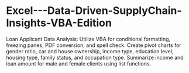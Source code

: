 # Excel---Data-Driven-SupplyChain-Insights-VBA-Edition
Loan Applicant Data Analysis: Utilize VBA for conditional formatting, freezing panes, PDF conversion, and spell check. Create pivot charts for gender ratio, car and house ownership, income type, education level, housing type, family status, and occupation type. Summarize income and loan amount for male and female clients using list functions. 
